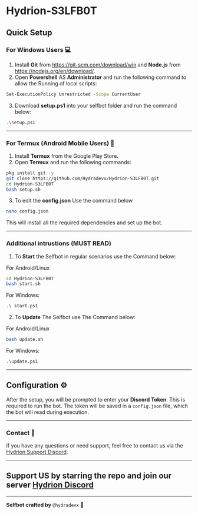 ﻿# Hydrion-S3LFB0T

## Quick Setup

### For Windows Users 💻

1. Install **Git** from https://git-scm.com/download/win and **Node.js** from https://nodejs.org/en/download/.
2. Open **Powershell** AS **Administrator** and run the following command to allow the Running of local scripts:

```bash
Set-ExecutionPolicy Unrestricted -Scope CurrentUser
```

3. Download **setup.ps1** into your selfbot folder and run the command below:

```bash
.\setup.ps1
```

---

### For Termux (Android Mobile Users) 📱

1. Install **Termux** from the Google Play Store.
2. Open **Termux** and run the following commands:

```bash
pkg install git -y
git clone https://github.com/Hydradevx/Hydrion-S3LFB0T.git
cd Hydrion-S3LFB0T
bash setup.sh
```

3. To edit the **config.json** Use the command below

```bash
nano config.json
```

This will install all the required dependencies and set up the bot.

---

### Additional intrustions (MUST READ)

1. To **Start** the Selfbot in regular scenarios use the Command below:

For Android/Linux

```bash
cd Hydrion-S3LFB0T
bash start.sh
```

For Windows:

```bash
.\ start.ps1
```

2. To **Update** The Selfbot use The Command below:

For Android/Linux

```bash
bash update.sh
```

For Windows:

```bash
.\update.ps1
```

---

## Configuration ⚙️

After the setup, you will be prompted to enter your **Discord Token**. This is required to run the bot. The token will be saved in a `config.json` file, which the bot will read during execution.

---

### Contact 📩

If you have any questions or need support, feel free to contact us via the [Hydrion Support Discord](https://discord.gg/6Tufbvnebj).

---

## Support US by starring the repo and join our server [Hydrion Discord](https://discord.gg/6Tufbvnebj)

---

**Selfbot crafted by** `@hydradevx` 🎨
